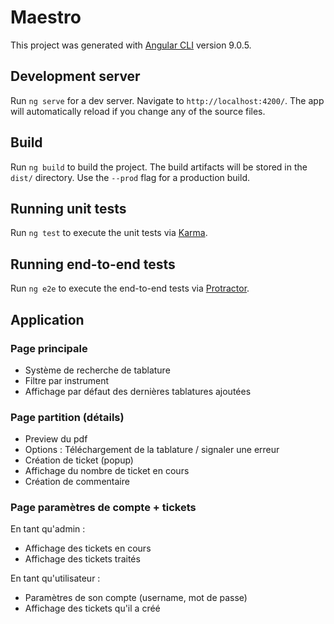 # Maestro

This project was generated with [Angular CLI](https://github.com/angular/angular-cli) version 9.0.5.

## Development server

Run `ng serve` for a dev server. Navigate to `http://localhost:4200/`. The app will automatically reload if you change any of the source files.

## Build

Run `ng build` to build the project. The build artifacts will be stored in the `dist/` directory. Use the `--prod` flag for a production build.

## Running unit tests

Run `ng test` to execute the unit tests via [Karma](https://karma-runner.github.io).

## Running end-to-end tests

Run `ng e2e` to execute the end-to-end tests via [Protractor](http://www.protractortest.org/).


## Application

### Page principale
- Système de recherche de tablature
- Filtre par instrument
- Affichage par défaut des dernières tablatures ajoutées

### Page partition (détails)
- Preview du pdf 
- Options : Téléchargement de la tablature / signaler une erreur
- Création de ticket (popup)
- Affichage du nombre de ticket en cours
- Création de commentaire

### Page paramètres de compte + tickets
En tant qu'admin :
- Affichage des tickets en cours
- Affichage des tickets traités

En tant qu'utilisateur :
- Paramètres de son compte (username, mot de passe)
- Affichage des tickets qu'il a créé
